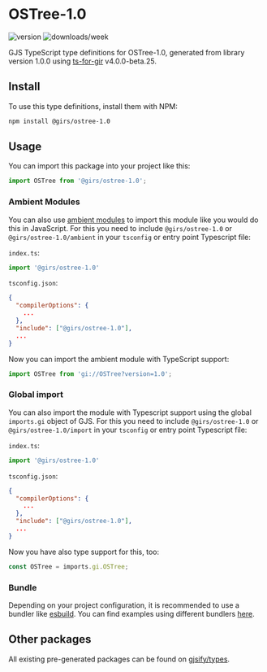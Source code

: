 
# OSTree-1.0

![version](https://img.shields.io/npm/v/@girs/ostree-1.0)
![downloads/week](https://img.shields.io/npm/dw/@girs/ostree-1.0)


GJS TypeScript type definitions for OSTree-1.0, generated from library version 1.0.0 using [ts-for-gir](https://github.com/gjsify/ts-for-gir) v4.0.0-beta.25.

## Install

To use this type definitions, install them with NPM:
```bash
npm install @girs/ostree-1.0
```

## Usage

You can import this package into your project like this:
```ts
import OSTree from '@girs/ostree-1.0';
```

### Ambient Modules

You can also use [ambient modules](https://github.com/gjsify/ts-for-gir/tree/main/packages/cli#ambient-modules) to import this module like you would do this in JavaScript.
For this you need to include `@girs/ostree-1.0` or `@girs/ostree-1.0/ambient` in your `tsconfig` or entry point Typescript file:

`index.ts`:
```ts
import '@girs/ostree-1.0'
```

`tsconfig.json`:
```json
{
  "compilerOptions": {
    ...
  },
  "include": ["@girs/ostree-1.0"],
  ...
}
```

Now you can import the ambient module with TypeScript support: 

```ts
import OSTree from 'gi://OSTree?version=1.0';
```

### Global import

You can also import the module with Typescript support using the global `imports.gi` object of GJS.
For this you need to include `@girs/ostree-1.0` or `@girs/ostree-1.0/import` in your `tsconfig` or entry point Typescript file:

`index.ts`:
```ts
import '@girs/ostree-1.0'
```

`tsconfig.json`:
```json
{
  "compilerOptions": {
    ...
  },
  "include": ["@girs/ostree-1.0"],
  ...
}
```

Now you have also type support for this, too:

```ts
const OSTree = imports.gi.OSTree;
```

### Bundle

Depending on your project configuration, it is recommended to use a bundler like [esbuild](https://esbuild.github.io/). You can find examples using different bundlers [here](https://github.com/gjsify/ts-for-gir/tree/main/examples).

## Other packages

All existing pre-generated packages can be found on [gjsify/types](https://github.com/gjsify/types).

